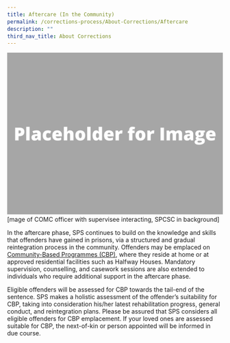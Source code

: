 ```yaml
---
title: Aftercare (In the Community)
permalink: /corrections-process/About-Corrections/Aftercare
description: ""
third_nav_title: About Corrections
---
```

![](/images/Placeholder%20for%20Image.png)
[mage of COMC officer with supervisee interacting, SPCSC in background]

In the aftercare phase, SPS continues to build on the knowledge and skills that offenders have gained in prisons, via a structured and gradual reintegration process in the community. Offenders may be emplaced on [Community-Based Programmes (CBP)](/corrections-process/community-transition/cbp), where they reside at home or at approved residential facilities such as Halfway Houses. Mandatory supervision, counselling, and casework sessions are also extended to individuals who require additional support in the aftercare phase.

Eligible offenders will be assessed for CBP towards the tail-end of the sentence. SPS makes a holistic assessment of the offender’s suitability for CBP, taking into consideration his/her latest rehabilitation progress, general conduct, and reintegration plans. Please be assured that SPS considers all eligible offenders for CBP emplacement. If your loved ones are assessed suitable for CBP, the next-of-kin or person appointed will be informed in due course.